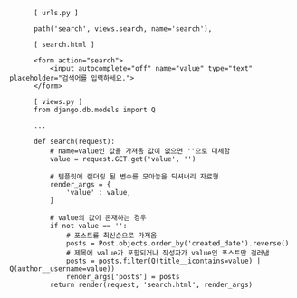 

          [ urls.py ]

          path('search', views.search, name='search'),

          [ search.html ]

          <form action="search">
              <input autocomplete="off" name="value" type="text" placeholder="검색어를 입력하세요.">
          </form>

          [ views.py ]
          from django.db.models import Q

          ...

          def search(request):
              # name=value인 값을 가져옴 값이 없으면 ''으로 대체함
              value = request.GET.get('value', '')

              # 템플릿에 랜더링 될 변수를 모아놓을 딕셔너리 자료형
              render_args = {
                  'value' : value,
              }

              # value의 값이 존재하는 경우
              if not value == '':
                  # 포스트를 최신순으로 가져옴
                  posts = Post.objects.order_by('created_date').reverse()
                  # 제목에 value가 포함되거나 작성자가 value인 포스트만 걸러냄
                  posts = posts.filter(Q(title__icontains=value) | Q(author__username=value))
                  render_args['posts'] = posts
              return render(request, 'search.html', render_args)
